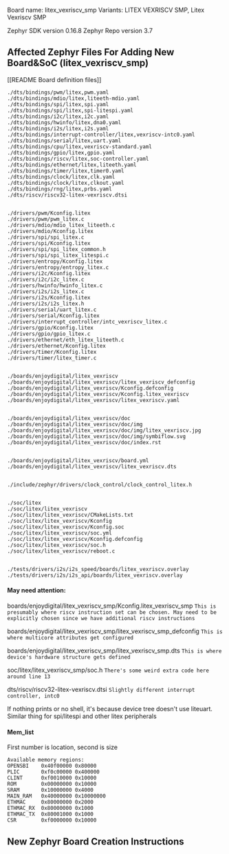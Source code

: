 Board name: litex_vexriscv_smp
Variants: LITEX VEXRISCV SMP, Litex Vexriscv SMP

Zephyr SDK version 0.16.8
Zephyr Repo version 3.7
## Affected Zephyr Files For Adding New Board&SoC (litex_vexriscv_smp)
[[README Board definition files]]
```shell
./dts/bindings/pwm/litex,pwm.yaml
./dts/bindings/mdio/litex,liteeth-mdio.yaml
./dts/bindings/spi/litex,spi.yaml
./dts/bindings/spi/litex,spi-litespi.yaml
./dts/bindings/i2c/litex,i2c.yaml
./dts/bindings/hwinfo/litex,dna0.yaml
./dts/bindings/i2s/litex,i2s.yaml
./dts/bindings/interrupt-controller/litex,vexriscv-intc0.yaml
./dts/bindings/serial/litex,uart.yaml
./dts/bindings/cpu/litex,vexriscv-standard.yaml
./dts/bindings/gpio/litex,gpio.yaml
./dts/bindings/riscv/litex,soc-controller.yaml
./dts/bindings/ethernet/litex,liteeth.yaml
./dts/bindings/timer/litex,timer0.yaml
./dts/bindings/clock/litex,clk.yaml
./dts/bindings/clock/litex,clkout.yaml
./dts/bindings/rng/litex,prbs.yaml
./dts/riscv/riscv32-litex-vexriscv.dtsi


./drivers/pwm/Kconfig.litex
./drivers/pwm/pwm_litex.c
./drivers/mdio/mdio_litex_liteeth.c
./drivers/mdio/Kconfig.litex
./drivers/spi/spi_litex.c
./drivers/spi/Kconfig.litex
./drivers/spi/spi_litex_common.h
./drivers/spi/spi_litex_litespi.c
./drivers/entropy/Kconfig.litex
./drivers/entropy/entropy_litex.c
./drivers/i2c/Kconfig.litex
./drivers/i2c/i2c_litex.c
./drivers/hwinfo/hwinfo_litex.c
./drivers/i2s/i2s_litex.c
./drivers/i2s/Kconfig.litex
./drivers/i2s/i2s_litex.h
./drivers/serial/uart_litex.c
./drivers/serial/Kconfig.litex
./drivers/interrupt_controller/intc_vexriscv_litex.c
./drivers/gpio/Kconfig.litex
./drivers/gpio/gpio_litex.c
./drivers/ethernet/eth_litex_liteeth.c
./drivers/ethernet/Kconfig.litex
./drivers/timer/Kconfig.litex
./drivers/timer/litex_timer.c


./boards/enjoydigital/litex_vexriscv
./boards/enjoydigital/litex_vexriscv/litex_vexriscv_defconfig
./boards/enjoydigital/litex_vexriscv/Kconfig.defconfig
./boards/enjoydigital/litex_vexriscv/Kconfig.litex_vexriscv
./boards/enjoydigital/litex_vexriscv/litex_vexriscv.yaml


./boards/enjoydigital/litex_vexriscv/doc
./boards/enjoydigital/litex_vexriscv/doc/img
./boards/enjoydigital/litex_vexriscv/doc/img/litex_vexriscv.jpg
./boards/enjoydigital/litex_vexriscv/doc/img/symbiflow.svg
./boards/enjoydigital/litex_vexriscv/doc/index.rst


./boards/enjoydigital/litex_vexriscv/board.yml
./boards/enjoydigital/litex_vexriscv/litex_vexriscv.dts


./include/zephyr/drivers/clock_control/clock_control_litex.h


./soc/litex
./soc/litex/litex_vexriscv
./soc/litex/litex_vexriscv/CMakeLists.txt
./soc/litex/litex_vexriscv/Kconfig
./soc/litex/litex_vexriscv/Kconfig.soc
./soc/litex/litex_vexriscv/soc.yml
./soc/litex/litex_vexriscv/Kconfig.defconfig
./soc/litex/litex_vexriscv/soc.h
./soc/litex/litex_vexriscv/reboot.c


./tests/drivers/i2s/i2s_speed/boards/litex_vexriscv.overlay
./tests/drivers/i2s/i2s_api/boards/litex_vexriscv.overlay
```

#### May need attention:
boards/enjoydigital/litex_vexriscv_smp/Kconfig.litex_vexriscv_smp
	`This is presumably where riscv instruction set can be chosen. May need to be explicitly chosen since we have additional riscv instructions`

boards/enjoydigital/litex_vexriscv_smp/litex_vexriscv_smp_defconfig
	`This is where multicore attributes get configured`

boards/enjoydigital/litex_vexriscv_smp/litex_vexriscv_smp.dts
	`This is where device's hardware structure gets defined`

soc/litex/litex_vexriscv_smp/soc.h
	`There's some weird extra code here around line 13`

dts/riscv/riscv32-litex-vexriscv.dtsi
	`Slightly different interrupt controller, intc0`

If nothing prints or no shell, it's because device tree doesn't use liteuart. Similar thing for spi/litespi and other litex peripherals
#### Mem_list
First number is location, second is size
```shell
Available memory regions:
OPENSBI    0x40f00000 0x80000 
PLIC       0xf0c00000 0x400000 
CLINT      0xf0010000 0x10000 
ROM        0x00000000 0x10000 
SRAM       0x10000000 0x4000 
MAIN_RAM   0x40000000 0x10000000
ETHMAC     0x80000000 0x2000 
ETHMAC_RX  0x80000000 0x1000 
ETHMAC_TX  0x80001000 0x1000 
CSR        0xf0000000 0x10000
```

## New Zephyr Board Creation Instructions
